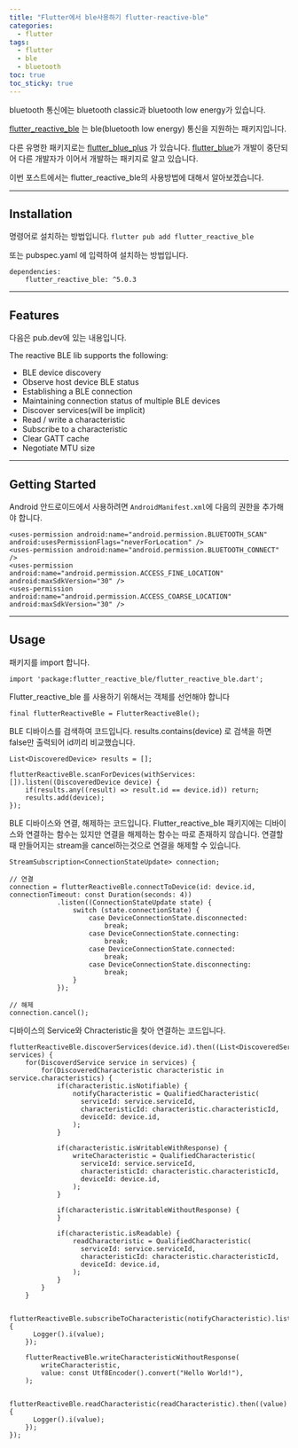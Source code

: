 ```yaml
---
title: "Flutter에서 ble사용하기 flutter-reactive-ble"
categories:
  - flutter
tags:
  - flutter
  - ble
  - bluetooth
toc: true
toc_sticky: true
---
```


bluetooth 통신에는 bluetooth classic과 bluetooth low energy가 있습니다.

[flutter_reactive_ble](https://pub.dev/packages/flutter_reactive_ble) 는 ble(bluetooth low energy) 통신을 지원하는 패키지입니다.

다른 유명한 패키지로는 [flutter_blue_plus](https://pub.dev/packages/flutter_blue_plus) 가 있습니다. [flutter_blue](https://pub.dev/packages/flutter_blue)가 개발이 중단되어 다른 개발자가 이어서 개발하는 패키지로 알고 있습니다.

이번 포스트에서는 flutter_reactive_ble의 사용방법에 대해서 알아보겠습니다.

---

## Installation

명령어로 설치하는 방법입니다.
`flutter pub add flutter_reactive_ble`

또는 pubspec.yaml 에 입력하여 설치하는 방법입니다.

```
dependencies:
    flutter_reactive_ble: ^5.0.3
```

---

## Features

다음은 pub.dev에 있는 내용입니다.

The reactive BLE lib supports the following:

- BLE device discovery
- Observe host device BLE status
- Establishing a BLE connection
- Maintaining connection status of multiple BLE devices
- Discover services(will be implicit)
- Read / write a characteristic
- Subscribe to a characteristic
- Clear GATT cache
- Negotiate MTU size

---

## Getting Started

Android
안드로이드에서 사용하려면 `AndroidManifest.xml`에 다음의 권한을 추가해야 합니다.

```
<uses-permission android:name="android.permission.BLUETOOTH_SCAN" android:usesPermissionFlags="neverForLocation" />
<uses-permission android:name="android.permission.BLUETOOTH_CONNECT" />
<uses-permission android:name="android.permission.ACCESS_FINE_LOCATION" android:maxSdkVersion="30" />
<uses-permission android:name="android.permission.ACCESS_COARSE_LOCATION" android:maxSdkVersion="30" />
```

---

## Usage

패키지를 import 합니다.

```
import 'package:flutter_reactive_ble/flutter_reactive_ble.dart';
```

Flutter_reactive_ble 를 사용하기 위해서는 객체를 선언해야 합니다

```
final flutterReactiveBle = FlutterReactiveBle();
```

BLE 디바이스를 검색하여 코드입니다.
results.contains(device) 로 검색을 하면 false만 출력되어 id끼리 비교했습니다.

```
List<DiscoveredDevice> results = [];

flutterReactiveBle.scanForDevices(withServices: []).listen((DiscoveredDevice device) {
    if(results.any((result) => result.id == device.id)) return;
    results.add(device);
});
```

BLE 디바이스와 연결, 해제하는 코드입니다.
Flutter_reactive_ble 패키지에는 디바이스와 연결하는 함수는 있지만 연결을 해제하는 함수는 따로 존재하지 않습니다.
연결할 때 만들어지는 stream을 cancel하는것으로 연결을 해제할 수 있습니다.

```
StreamSubscription<ConnectionStateUpdate> connection;

// 연결
connection = flutterReactiveBle.connectToDevice(id: device.id, connectionTimeout: const Duration(seconds: 4))
            .listen((ConnectionStateUpdate state) {
                switch (state.connectionState) {
                    case DeviceConnectionState.disconnected:
                        break;
                    case DeviceConnectionState.connecting:
                        break;
                    case DeviceConnectionState.connected:
                        break;
                    case DeviceConnectionState.disconnecting:
                        break;
                }
            });

// 해제
connection.cancel();
```

디바이스의 Service와 Chracteristic을 찾아 연결하는 코드입니다.

```
flutterReactiveBle.discoverServices(device.id).then((List<DiscoveredService> services) {
    for(DiscoverdService service in services) {
        for(DiscoveredCharacteristic characteristic in service.characteristics) {
            if(characteristic.isNotifiable) {
                notifyCharacteristic = QualifiedCharacteristic(
                  serviceId: service.serviceId,
                  characteristicId: characteristic.characteristicId,
                  deviceId: device.id,
                );
            }

            if(characteristic.isWritableWithResponse) {
                writeCharacteristic = QualifiedCharacteristic(
                  serviceId: service.serviceId,
                  characteristicId: characteristic.characteristicId,
                  deviceId: device.id,
                );
            }

            if(characteristic.isWritableWithoutResponse) {
            }

            if(characteristic.isReadable) {
                readCharacteristic = QualifiedCharacteristic(
                  serviceId: service.serviceId,
                  characteristicId: characteristic.characteristicId,
                  deviceId: device.id,
                );
            }
        }
    }

    flutterReactiveBle.subscribeToCharacteristic(notifyCharacteristic).listen((value) {
      Logger().i(value);
    });

    flutterReactiveBle.writeCharacteristicWithoutResponse(
        writeCharacteristic,
        value: const Utf8Encoder().convert("Hello World!"),
    );

    flutterReactiveBle.readCharacteristic(readCharacteristic).then((value) {
      Logger().i(value);
    });
});
```